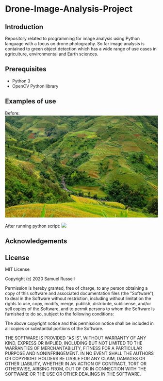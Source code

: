 # Drone-Image-Analysis-Project

## Introduction
Repository related to programming for image analysis using Python language with a focus on drone photography. So far image analysis is contained to green object detection which has a wide range of use cases in agriculture, environmental and Earth sciences.

## Prerequisites
- Python 3
- OpenCV Python library

## Examples of use
Before:
![](Images/rice_fields.jpg)

After running python script:
![](Images/rice_fields_green.png)


## Acknowledgements

## License
MIT License

Copyright (c) 2020 Samuel Russell

Permission is hereby granted, free of charge, to any person obtaining a copy
of this software and associated documentation files (the "Software"), to deal
in the Software without restriction, including without limitation the rights
to use, copy, modify, merge, publish, distribute, sublicense, and/or sell
copies of the Software, and to permit persons to whom the Software is
furnished to do so, subject to the following conditions:

The above copyright notice and this permission notice shall be included in all
copies or substantial portions of the Software.

THE SOFTWARE IS PROVIDED "AS IS", WITHOUT WARRANTY OF ANY KIND, EXPRESS OR
IMPLIED, INCLUDING BUT NOT LIMITED TO THE WARRANTIES OF MERCHANTABILITY,
FITNESS FOR A PARTICULAR PURPOSE AND NONINFRINGEMENT. IN NO EVENT SHALL THE
AUTHORS OR COPYRIGHT HOLDERS BE LIABLE FOR ANY CLAIM, DAMAGES OR OTHER
LIABILITY, WHETHER IN AN ACTION OF CONTRACT, TORT OR OTHERWISE, ARISING FROM,
OUT OF OR IN CONNECTION WITH THE SOFTWARE OR THE USE OR OTHER DEALINGS IN THE
SOFTWARE.
